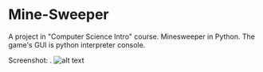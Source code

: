 # Mine-Sweeper
A project in "Computer Science Intro" course. Minesweeper in Python.
The game's GUI is python interpreter console.

Screenshot:
.
![alt text](https://i.ibb.co/ccfL4N1/Mine-Sweeper.png)
